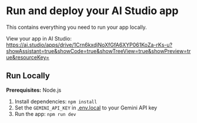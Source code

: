 # Run and deploy your AI Studio app

This contains everything you need to run your app locally.

View your app in AI Studio: https://ai.studio/apps/drive/1Crn6kxdjNoXfGfA6XYP061KoZa-rKs-u?showAssistant=true&showCode=true&showTreeView=true&showPreview=true&resourceKey=

## Run Locally

**Prerequisites:**  Node.js


1. Install dependencies:
   `npm install`
2. Set the `GEMINI_API_KEY` in [.env.local](.env.local) to your Gemini API key
3. Run the app:
   `npm run dev`
